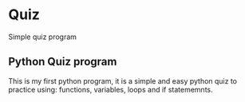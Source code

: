 # Quiz
Simple quiz program
## Python Quiz program
This is my first python program, it is a simple and easy python quiz to practice using: functions, variables, loops and if statememnts.
